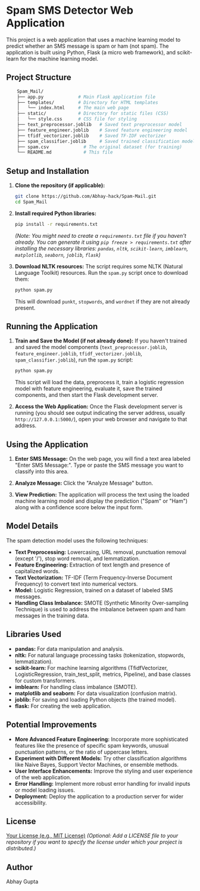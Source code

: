 # Spam SMS Detector Web Application

This project is a web application that uses a machine learning model to predict whether an SMS message is spam or ham (not spam). The application is built using Python, Flask (a micro web framework), and scikit-learn for the machine learning model.

## Project Structure
```bash
    Spam_Mail/
    ├── app.py             # Main Flask application file
    ├── templates/         # Directory for HTML templates
    │   └── index.html     # The main web page
    ├── static/            # Directory for static files (CSS)
    │   └── style.css      # CSS file for styling
    ├── text_preprocessor.joblib   # Saved text preprocessor model
    ├── feature_engineer.joblib    # Saved feature engineering model
    ├── tfidf_vectorizer.joblib    # Saved TF-IDF vectorizer
    ├── spam_classifier.joblib     # Saved trained classification model
    ├── spam.csv             # The original dataset (for training)
    └── README.md            # This file    
```

## Setup and Installation

1.  **Clone the repository (if applicable):**
    ```bash
    git clone https://github.com/Abhay-hack/Spam-Mail.git
    cd Spam_Mail
    ```

2.  **Install required Python libraries:**
    ```bash
    pip install -r requirements.txt
    ```
    *(Note: You might need to create a `requirements.txt` file if you haven't already. You can generate it using `pip freeze > requirements.txt` after installing the necessary libraries: `pandas`, `nltk`, `scikit-learn`, `imblearn`, `matplotlib`, `seaborn`, `joblib`, `flask`)*

3.  **Download NLTK resources:**
    The script requires some NLTK (Natural Language Toolkit) resources. Run the `spam.py` script once to download them:
    ```bash
    python spam.py
    ```
    This will download `punkt`, `stopwords`, and `wordnet` if they are not already present.

## Running the Application

1.  **Train and Save the Model (if not already done):**
    If you haven't trained and saved the model components (`text_preprocessor.joblib`, `feature_engineer.joblib`, `tfidf_vectorizer.joblib`, `spam_classifier.joblib`), run the `spam.py` script:
    ```bash
    python spam.py
    ```
    This script will load the data, preprocess it, train a logistic regression model with feature engineering, evaluate it, save the trained components, and then start the Flask development server.

2.  **Access the Web Application:**
    Once the Flask development server is running (you should see output indicating the server address, usually `http://127.0.0.1:5000/`), open your web browser and navigate to that address.

## Using the Application

1.  **Enter SMS Message:** On the web page, you will find a text area labeled "Enter SMS Message:". Type or paste the SMS message you want to classify into this area.

2.  **Analyze Message:** Click the "Analyze Message" button.

3.  **View Prediction:** The application will process the text using the loaded machine learning model and display the prediction ("Spam" or "Ham") along with a confidence score below the input form.

## Model Details

The spam detection model uses the following techniques:

* **Text Preprocessing:** Lowercasing, URL removal, punctuation removal (except '/'), stop word removal, and lemmatization.
* **Feature Engineering:** Extraction of text length and presence of capitalized words.
* **Text Vectorization:** TF-IDF (Term Frequency-Inverse Document Frequency) to convert text into numerical vectors.
* **Model:** Logistic Regression, trained on a dataset of labeled SMS messages.
* **Handling Class Imbalance:** SMOTE (Synthetic Minority Over-sampling Technique) is used to address the imbalance between spam and ham messages in the training data.

## Libraries Used

* **pandas:** For data manipulation and analysis.
* **nltk:** For natural language processing tasks (tokenization, stopwords, lemmatization).
* **scikit-learn:** For machine learning algorithms (TfidfVectorizer, LogisticRegression, train\_test\_split, metrics, Pipeline), and base classes for custom transformers.
* **imblearn:** For handling class imbalance (SMOTE).
* **matplotlib and seaborn:** For data visualization (confusion matrix).
* **joblib:** For saving and loading Python objects (the trained model).
* **flask:** For creating the web application.

## Potential Improvements

* **More Advanced Feature Engineering:** Incorporate more sophisticated features like the presence of specific spam keywords, unusual punctuation patterns, or the ratio of uppercase letters.
* **Experiment with Different Models:** Try other classification algorithms like Naive Bayes, Support Vector Machines, or ensemble methods.
* **User Interface Enhancements:** Improve the styling and user experience of the web application.
* **Error Handling:** Implement more robust error handling for invalid inputs or model loading issues.
* **Deployment:** Deploy the application to a production server for wider accessibility.

## License

[Your License (e.g., MIT License)](LICENSE) *(Optional: Add a LICENSE file to your repository if you want to specify the license under which your project is distributed.)*

## Author

Abhay Gupta

